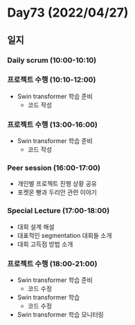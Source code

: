 # Day73 (2022/04/27)

## 일지

### Daily scrum (10:00-10:10)

### 프로젝트 수행 (10:10-12:00)

  * Swin transformer 학습 준비
    * 코드 작성

### 프로젝트 수행 (13:00-16:00)

  * Swin transformer 학습 준비
    * 코드 작성

### Peer session (16:00-17:00)

  * 개인별 프로젝트 진행 상황 공유
  * 포켓몬 빵과 두리안 관련 이야기

### Special Lecture (17:00-18:00)

  * 대회 설계 해설
  * 대표적인 segmentation 대회들 소개
  * 대회 고득점 방법 소개

### 프로젝트 수행 (18:00-21:00)

  * Swin transformer 학습 준비
    * 코드 수정
  * Swin transformer 학습
    * 코드 수정
  * Swin transformer 학습 모니터링
